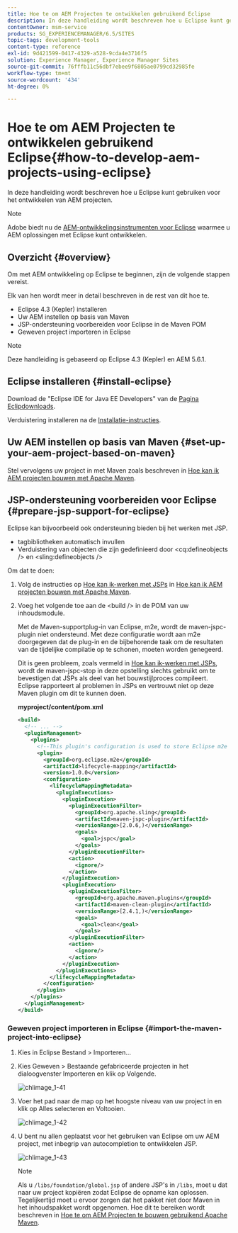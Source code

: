 ```yaml
---
title: Hoe te om AEM Projecten te ontwikkelen gebruikend Eclipse
description: In deze handleiding wordt beschreven hoe u Eclipse kunt gebruiken voor het ontwikkelen van op AEM gebaseerde projecten
contentOwner: msm-service
products: SG_EXPERIENCEMANAGER/6.5/SITES
topic-tags: development-tools
content-type: reference
exl-id: 9d421599-0417-4329-a528-9cda4e3716f5
solution: Experience Manager, Experience Manager Sites
source-git-commit: 76fffb11c56dbf7ebee9f6805ae0799cd32985fe
workflow-type: tm+mt
source-wordcount: '434'
ht-degree: 0%

---
```


# Hoe te om AEM Projecten te ontwikkelen gebruikend Eclipse{#how-to-develop-aem-projects-using-eclipse}

In deze handleiding wordt beschreven hoe u Eclipse kunt gebruiken voor het ontwikkelen van AEM projecten.

>[!NOTE]
>
>Adobe biedt nu de [AEM-ontwikkelingsinstrumenten voor Eclipse](/help/sites-developing/aem-eclipse.md) waarmee u AEM oplossingen met Eclipse kunt ontwikkelen.

## Overzicht {#overview}

Om met AEM ontwikkeling op Eclipse te beginnen, zijn de volgende stappen vereist.

Elk van hen wordt meer in detail beschreven in de rest van dit hoe te.

* Eclipse 4.3 (Kepler) installeren
* Uw AEM instellen op basis van Maven
* JSP-ondersteuning voorbereiden voor Eclipse in de Maven POM
* Geweven project importeren in Eclipse

>[!NOTE]
>
>Deze handleiding is gebaseerd op Eclipse 4.3 (Kepler) en AEM 5.6.1.

## Eclipse installeren {#install-eclipse}

Download de &quot;Eclipse IDE for Java EE Developers&quot; van de [Pagina Eclipdownloads](https://www.eclipse.org/downloads/).

Verduistering installeren na de [Installatie-instructies](https://wiki.eclipse.org/Eclipse/Installation).

## Uw AEM instellen op basis van Maven {#set-up-your-aem-project-based-on-maven}

Stel vervolgens uw project in met Maven zoals beschreven in [Hoe kan ik AEM projecten bouwen met Apache Maven](/help/sites-developing/ht-projects-maven.md).

## JSP-ondersteuning voorbereiden voor Eclipse {#prepare-jsp-support-for-eclipse}

Eclipse kan bijvoorbeeld ook ondersteuning bieden bij het werken met JSP.

* tagbibliotheken automatisch invullen
* Verduistering van objecten die zijn gedefinieerd door &lt;cq:defineobjects /> en &lt;sling:defineobjects />

Om dat te doen:

1. Volg de instructies op [Hoe kan ik-werken met JSPs](/help/sites-developing/ht-projects-maven.md#how-to-work-with-jsps) in [Hoe kan ik AEM projecten bouwen met Apache Maven](/help/sites-developing/ht-projects-maven.md).
1. Voeg het volgende toe aan de &lt;build /> in de POM van uw inhoudsmodule.

   Met de Maven-supportplug-in van Eclipse, m2e, wordt de maven-jspc-plugin niet ondersteund. Met deze configuratie wordt aan m2e doorgegeven dat de plug-in en de bijbehorende taak om de resultaten van de tijdelijke compilatie op te schonen, moeten worden genegeerd.

   Dit is geen probleem, zoals vermeld in [Hoe kan ik-werken met JSPs](/help/sites-developing/ht-projects-maven.md#how-to-work-with-jsps), wordt de maven-jspc-stop in deze opstelling slechts gebruikt om te bevestigen dat JSPs als deel van het bouwstijlproces compileert. Eclipse rapporteert al problemen in JSPs en vertrouwt niet op deze Maven plugin om dit te kunnen doen.

   **myproject/content/pom.xml**

   ```xml
   <build>
     <!-- ... -->
     <pluginManagement>
       <plugins>
         <!--This plugin's configuration is used to store Eclipse m2e settings only. It has no influence on the Maven build itself.-->
         <plugin>
           <groupId>org.eclipse.m2e</groupId>
           <artifactId>lifecycle-mapping</artifactId>
           <version>1.0.0</version>
           <configuration>
             <lifecycleMappingMetadata>
               <pluginExecutions>
                 <pluginExecution>
                   <pluginExecutionFilter>
                     <groupId>org.apache.sling</groupId>
                     <artifactId>maven-jspc-plugin</artifactId>
                     <versionRange>[2.0.6,)</versionRange>
                     <goals>
                       <goal>jspc</goal>
                     </goals>
                   </pluginExecutionFilter>
                   <action>
                     <ignore/>
                   </action>
                 </pluginExecution>
                 <pluginExecution>
                   <pluginExecutionFilter>
                     <groupId>org.apache.maven.plugins</groupId>
                     <artifactId>maven-clean-plugin</artifactId>
                     <versionRange>[2.4.1,)</versionRange>
                     <goals>
                       <goal>clean</goal>
                     </goals>
                   </pluginExecutionFilter>
                   <action>
                     <ignore/>
                   </action>
                 </pluginExecution>
               </pluginExecutions>
             </lifecycleMappingMetadata>
           </configuration>
         </plugin>
       </plugins>
     </pluginManagement>
   </build>
   ```

### Geweven project importeren in Eclipse {#import-the-maven-project-into-eclipse}

1. Kies in Eclipse Bestand > Importeren...
1. Kies Geweven > Bestaande gefabriceerde projecten in het dialoogvenster Importeren en klik op Volgende.

   ![chlimage_1-41](assets/chlimage_1-41a.png)

1. Voer het pad naar de map op het hoogste niveau van uw project in en klik op Alles selecteren en Voltooien.

   ![chlimage_1-42](assets/chlimage_1-42a.png)

1. U bent nu allen geplaatst voor het gebruiken van Eclipse om uw AEM project, met inbegrip van autocompletion te ontwikkelen JSP.

   ![chlimage_1-43](assets/chlimage_1-43a.png)

   >[!NOTE]
   >
   >Als u `/libs/foundation/global.jsp` of andere JSP&#39;s in `/libs`, moet u dat naar uw project kopiëren zodat Eclipse de opname kan oplossen. Tegelijkertijd moet u ervoor zorgen dat het pakket niet door Maven in het inhoudspakket wordt opgenomen. Hoe dit te bereiken wordt beschreven in [Hoe te om AEM Projecten te bouwen gebruikend Apache Maven](/help/sites-developing/ht-projects-maven.md).
